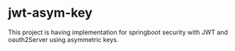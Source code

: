 # jwt-asym-key
This project is having implementation for springboot security with JWT and oauth2Server using asymmetric keys.
